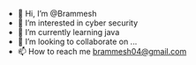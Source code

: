 - 👋 Hi, I’m @Brammesh
- 👀 I’m interested in cyber security 
- 🌱 I’m currently learning java 
- 💞️ I’m looking to collaborate on ...
- 📫 How to reach me brammesh04@gmail.com

<!---
Brammesh/Brammesh is a ✨ special ✨ repository because its `README.md` (this file) appears on your GitHub profile.
You can click the Preview link to take a look at your changes.
--->

